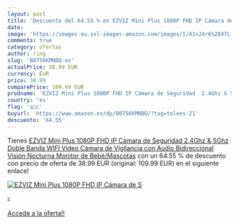 ```yaml
---
layout: post
title: 'Descuento del 64.55 % en EZVIZ Mini Plus 1080P FHD IP Cámara de S'
date: 
image: 'https://images-eu.ssl-images-amazon.com/images/I/41nJ4r6%2B47L._SL200_.jpg'
comments: true
category: ofertas
author: ring
slug: 'B0756KMNBQ-es'
actualPrice: 38.99 EUR
currency: EUR
price: 38.99
comparePrice: 109.99 EUR
prodname: 'EZVIZ Mini Plus 1080P FHD IP Cámara de Seguridad  2.4Ghz & 5Ghz Doble Banda WIFI Vídeo Cámara de Vigilancia con Audio Bidireccional  Visión Nocturna  Monitor de Bebé/Mascotas'
country: 'es'
flag: '🇪🇸'
buyurl: 'https://www.amazon.es/dp/B0756KMNBQ/?tag=tolees-21'
descuento: '64.55'
---
```


Tienes [EZVIZ Mini Plus 1080P FHD IP Cámara de Seguridad  2.4Ghz & 5Ghz Doble Banda WIFI Vídeo Cámara de Vigilancia con Audio Bidireccional  Visión Nocturna  Monitor de Bebé/Mascotas](https://www.amazon.es/dp/B0756KMNBQ/?tag=tolees-21) con un 64.55 % de descuento con precio de oferta de 38.99 EUR (original: 109.99 EUR) en el siguiente enlace!

[![EZVIZ Mini Plus 1080P FHD IP Cámara de S](https://images-eu.ssl-images-amazon.com/images/I/41nJ4r6%2B47L._SL200_.jpg)](https://www.amazon.es/dp/B0756KMNBQ/?tag=tolees-21)

ℹ️:


[Accede a la oferta!!](https://www.amazon.es/dp/B0756KMNBQ/?tag=tolees-21)
